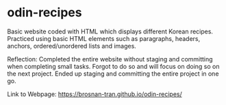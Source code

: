 # odin-recipes

Basic website coded with HTML which displays different Korean recipes. Practiced using basic HTML elements such as  paragraphs, headers, anchors, ordered/unordered lists and images.

Reflection: Completed the entire website without staging and committing when completing small tasks. Forgot to do so and will focus on doing so on the next project. Ended up staging and committing the entire project in one go.

Link to Webpage: https://brosnan-tran.github.io/odin-recipes/
